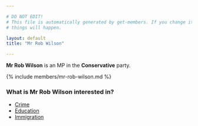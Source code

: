 ```yaml
---

# DO NOT EDIT!
# This file is automatically generated by get-members. If you change it, bad
# things will happen.

layout: default
title: "Mr Rob Wilson"

---
```


**Mr Rob Wilson** is an MP in the **Conservative** party.

{% include members/mr-rob-wilson.md %}

### What is Mr Rob Wilson interested in?


* [Crime](/interests/crime.html)
* [Education](/interests/education.html)
* [Immigration](/interests/immigration.html)
